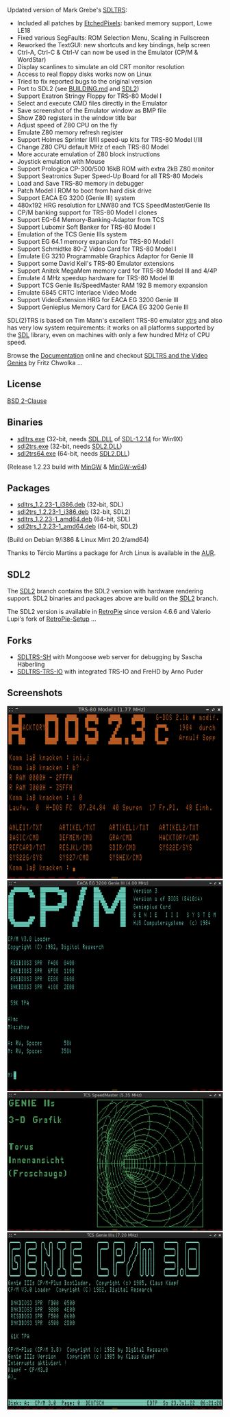 Updated version of Mark Grebe's [SDLTRS]:

  * Included all patches by [EtchedPixels]: banked memory support, Lowe LE18
  * Fixed various SegFaults: ROM Selection Menu, Scaling in Fullscreen
  * Reworked the TextGUI: new shortcuts and key bindings, help screen
  * Ctrl-A, Ctrl-C & Ctrl-V can now be used in the Emulator (CP/M & WordStar)
  * Display scanlines to simulate an old CRT monitor resolution
  * Access to real floppy disks works now on Linux
  * Tried to fix reported bugs to the original version
  * Port to SDL2 (see [BUILDING.md] and [SDL2])
  * Support Exatron Stringy Floppy for TRS-80 Model I
  * Select and execute CMD files directly in the Emulator
  * Save screenshot of the Emulator window as BMP file
  * Show Z80 registers in the window title bar
  * Adjust speed of Z80 CPU on the fly
  * Emulate Z80 memory refresh register
  * Support Holmes Sprinter II/III speed-up kits for TRS-80 Model I/III
  * Change Z80 CPU default MHz of each TRS-80 Model
  * More accurate emulation of Z80 block instructions
  * Joystick emulation with Mouse
  * Support Prologica CP-300/500 16kB ROM with extra 2kB Z80 monitor
  * Support Seatronics Super Speed-Up Board for all TRS-80 Models
  * Load and Save TRS-80 memory in debugger
  * Patch Model I ROM to boot from hard disk drive
  * Support EACA EG 3200 (Genie III) system
  * 480x192 HRG resolution for LNW80 and TCS SpeedMaster/Genie IIs
  * CP/M banking support for TRS-80 Model I clones
  * Support EG-64 Memory-Banking-Adaptor from TCS
  * Support Lubomir Soft Banker for TRS-80 Model I
  * Emulation of the TCS Genie IIIs system
  * Support EG 64.1 memory expansion for TRS-80 Model I
  * Support Schmidtke 80-Z Video Card for TRS-80 Model I
  * Emulate EG 3210 Programmable Graphics Adaptor for Genie III
  * Support some David Keil's TRS-80 Emulator extensions
  * Support Anitek MegaMem memory card for TRS-80 Model III and 4/4P
  * Emulate 4 MHz speedup hardware for TRS-80 Model III
  * Support TCS Genie IIs/SpeedMaster RAM 192 B memory expansion
  * Emulate 6845 CRTC Interlace Video Mode
  * Support VideoExtension HRG for EACA EG 3200 Genie III
  * Support Genieplus Memory Card for EACA EG 3200 Genie III

SDL(2)TRS is based on Tim Mann's excellent TRS-80 emulator [xtrs] and also
has very low system requirements: it works on all platforms supported by the
[SDL] library, even on machines with only a few hundred MHz of CPU speed.

Browse the [Documentation] online and checkout [SDLTRS and the Video Genies]
by Fritz Chwolka ...

## License

  [BSD 2-Clause](LICENSE)

## Binaries

  * [sdltrs.exe]     (32-bit, needs [SDL.DLL] of [SDL-1.2.14] for Win9X)
  * [sdl2trs.exe]    (32-bit, needs [SDL2.DLL])
  * [sdl2trs64.exe]  (64-bit, needs [SDL2.DLL])

(Release 1.2.23 build with [MinGW] & [MinGW-w64])

## Packages

  * [sdltrs_1.2.23-1_i386.deb]    (32-bit, SDL)
  * [sdl2trs_1.2.23-1_i386.deb]   (32-bit, SDL2)
  * [sdltrs_1.2.23-1_amd64.deb]   (64-bit, SDL)
  * [sdl2trs_1.2.23-1_amd64.deb]  (64-bit, SDL2)

(Build on Debian 9/i386 & Linux Mint 20.2/amd64)

Thanks to Tércio Martins a package for Arch Linux is available in the [AUR].

## SDL2

The [SDL2] branch contains the SDL2 version with hardware rendering support.
SDL2 binaries and packages above are build on the [SDL2] branch.

The SDL2 version is available in [RetroPie] since version 4.6.6 and Valerio
Lupi's fork of [RetroPie-Setup] ...

## Forks

  * [SDLTRS-SH] with Mongoose web server for debugging by Sascha Häberling
  * [SDLTRS-TRS-IO] with integrated TRS-IO and FreHD by Arno Puder

## Screenshots

![screenshot](screenshots/sdltrs01.png)
![screenshot](screenshots/sdltrs02.png)
![screenshot](screenshots/sdltrs03.png)
![screenshot](screenshots/sdltrs04.png)

[AUR]: https://aur.archlinux.org/packages/sdltrs
[BUILDING.md]: BUILDING.md
[Documentation]: https://jengun.gitlab.io/sdltrs
[EtchedPixels]: https://www.github.com/EtchedPixels/xtrs
[MinGW]: https://osdn.net/projects/mingw/
[MinGW-w64]: http://mingw-w64.org
[RetroPie]: https://github.com/RetroPie
[RetroPie-Setup]: https://github.com/valerino/RetroPie-Setup
[SDL]: https://www.libsdl.org
[SDL2]: https://gitlab.com/jengun/sdltrs/-/tree/sdl2
[SDL.DLL]: https://www.libsdl.org/download-1.2.php
[SDL2.DLL]: https://www.libsdl.org/download-2.0.php
[SDL-1.2.14]: https://www.libsdl.org/release/SDL-1.2.14-win32.zip
[SDLTRS]: http://sdltrs.sourceforge.net
[SDLTRS and the Video Genies]: http://www.myoldc.info/eaca_tcs_computer/sdltrs_and_the_videogenies.html
[SDLTRS-SH]: https://github.com/shaeberling/sdltrs
[SDLTRS-TRS-IO]: https://github.com/apuder/sdltrs-trs-io
[sdltrs.exe]: bin/sdltrs.exe
[sdl2trs.exe]: bin/sdl2trs.exe
[sdl2trs64.exe]: bin/sdl2trs64.exe
[sdltrs_1.2.23-1_i386.deb]: bin/sdltrs_1.2.23-1_i386.deb
[sdl2trs_1.2.23-1_i386.deb]: bin/sdl2trs_1.2.23-1_i386.deb
[sdltrs_1.2.23-1_amd64.deb]: bin/sdltrs_1.2.23-1_amd64.deb
[sdl2trs_1.2.23-1_amd64.deb]: bin/sdl2trs_1.2.23-1_amd64.deb
[xtrs]: https://www.tim-mann.org/xtrs.html
